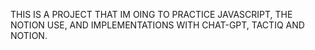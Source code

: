 THIS IS A PROJECT THAT IM OING TO PRACTICE JAVASCRIPT, THE NOTION USE, AND IMPLEMENTATIONS WITH CHAT-GPT, TACTIQ AND NOTION.